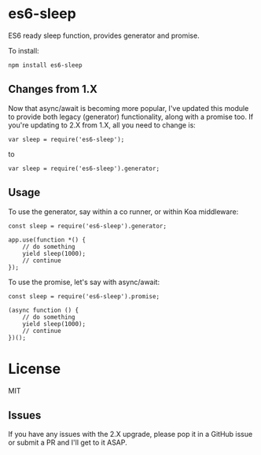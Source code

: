 # es6-sleep

ES6 ready sleep function, provides generator and promise.

To install:

    npm install es6-sleep

## Changes from 1.X

Now that async/await is becoming more popular, I've updated this module to provide both legacy (generator) functionality, along with a promise too. If you're updating to 2.X from 1.X, all you need to change is:

    var sleep = require('es6-sleep');

to

    var sleep = require('es6-sleep').generator;

## Usage

To use the generator, say within a co runner, or within Koa middleware:

    const sleep = require('es6-sleep').generator;

    app.use(function *() {
        // do something
        yield sleep(1000);
        // continue
    });

To use the promise, let's say with async/await:

    const sleep = require('es6-sleep').promise;

    (async function () {
        // do something
        yield sleep(1000);
        // continue
    })();

# License

MIT

## Issues

If you have any issues with the 2.X upgrade, please pop it in a GitHub issue or submit a PR and I'll get to it ASAP.
